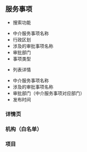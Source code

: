 ## 服务事项
* 搜索功能
+ 中介服务事项名称
+ 行政区划
+ 涉及的审批事项名称
+ 审批部门
+ 事项类型
* 列表详情
+ 中介服务事项名称
+ 涉及的审批事项名称
+ 审批部门（中介服务事项对应部门）
+ 发布时间
### 详情页

### 机构（白名单）
### 项目
